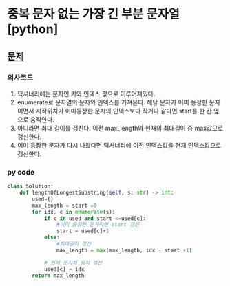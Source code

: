 # 중복 문자 없는 가장 긴 부분 문자열 [python]
## [문제](https://leetcode.com/problems/jewels-and-stones/)
### 의사코드
1. 딕셔너리에는 문자인 키와 인덱스 값으로 이루어져있다.
2. enumerate로 문자열의 문자와 인덱스를 가져온다. 해당 문자가 이미 등장한 문자이면서 시작위치가 이미등장한 문자의 인덱스보다 작거나 같다면 start를 한 칸 옆으로 움직인다.
3. 아니라면 최대 길이를 갱신다. 이전 max_length와 현재의 최대길이 중 max값으로 갱신한다.
4. 이미 등장한 문자가 다시 나왔다면 딕셔너리에 이전 인덱스값을 현재 인덱스값으로 갱신한다.
### py code
```py
class Solution:
    def lengthOfLongestSubstring(self, s: str) -> int:
        used={}
        max_length = start =0
        for idx, c in enumerate(s):
            if c in used and start <=used[c]:
                #이미 등장한 문자라면 start 갱신
                start = used[c]+1
            else:
                #최대길이 갱신
                max_length = max(max_length, idx - start +1)

            # 현재 문자의 위치 갱신
            used[c] = idx
        return max_length
```
